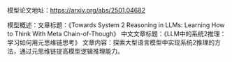 模型论文地址：https://arxiv.org/abs/2501.04682

模型概述：文章标题：《Towards System 2 Reasoning in LLMs: Learning How to Think With Meta Chain-of-Though》
中文文章标题：《LLM中的系统2推理：学习如何用元思维链思考》
文章内容：探索大型语言模型中实现系统2推理的方法，通过元思维链提高模型逻辑推理能力。
